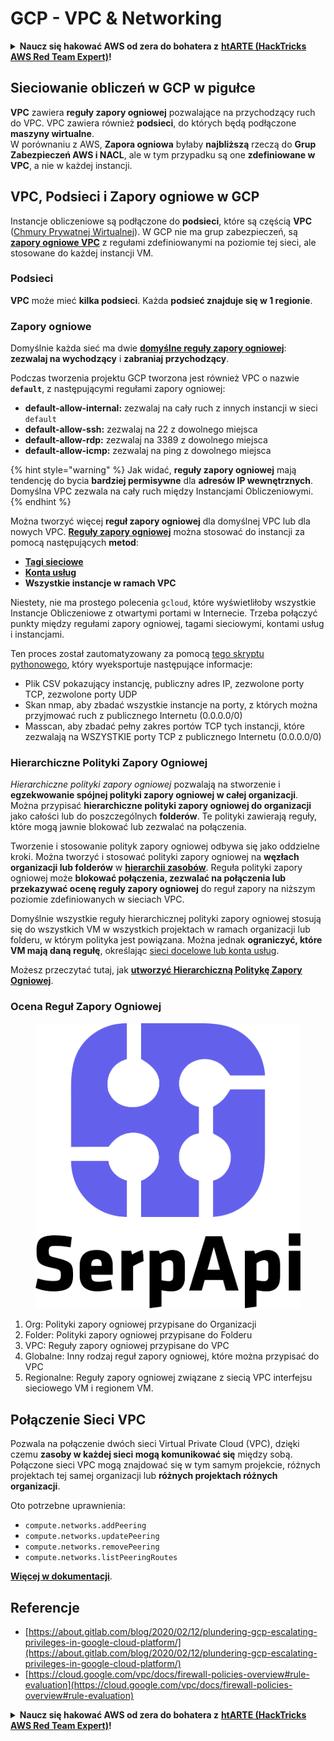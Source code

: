 # GCP - VPC & Networking

<details>

<summary><strong>Naucz się hakować AWS od zera do bohatera z</strong> <a href="https://training.hacktricks.xyz/courses/arte"><strong>htARTE (HackTricks AWS Red Team Expert)</strong></a><strong>!</strong></summary>

Inne sposoby wsparcia HackTricks:

* Jeśli chcesz zobaczyć swoją **firmę reklamowaną w HackTricks** lub **pobrać HackTricks w formacie PDF**, sprawdź [**PLANY SUBSKRYPCYJNE**](https://github.com/sponsors/carlospolop)!
* Kup [**oficjalne gadżety PEASS & HackTricks**](https://peass.creator-spring.com)
* Odkryj [**Rodzinę PEASS**](https://opensea.io/collection/the-peass-family), naszą kolekcję ekskluzywnych [**NFT**](https://opensea.io/collection/the-peass-family)
* **Dołącz do** 💬 [**grupy Discord**](https://discord.gg/hRep4RUj7f) lub [**grupy telegramowej**](https://t.me/peass) lub **śledź** nas na **Twitterze** 🐦 [**@hacktricks\_live**](https://twitter.com/hacktricks\_live)**.**
* **Podziel się swoimi sztuczkami hakerskimi, przesyłając PR-y do** [**HackTricks**](https://github.com/carlospolop/hacktricks) i [**HackTricks Cloud**](https://github.com/carlospolop/hacktricks-cloud) repozytoriów na GitHubie.

</details>

## **Sieciowanie obliczeń w GCP w pigułce**

**VPC** zawiera **reguły zapory ogniowej** pozwalające na przychodzący ruch do VPC. VPC zawiera również **podsieci**, do których będą podłączone **maszyny wirtualne**.\
W porównaniu z AWS, **Zapora ogniowa** byłaby **najbliższą** rzeczą do **Grup Zabezpieczeń AWS i NACL**, ale w tym przypadku są one **zdefiniowane w VPC**, a nie w każdej instancji.

## **VPC, Podsieci i Zapory ogniowe w GCP**

Instancje obliczeniowe są podłączone do **podsieci**, które są częścią **VPC** ([Chmury Prywatnej Wirtualnej](https://cloud.google.com/vpc/docs/vpc)). W GCP nie ma grup zabezpieczeń, są [**zapory ogniowe VPC**](https://cloud.google.com/vpc/docs/firewalls) z regułami zdefiniowanymi na poziomie tej sieci, ale stosowane do każdej instancji VM.

### Podsieci

**VPC** może mieć **kilka podsieci**. Każda **podsieć znajduje się w 1 regionie**.

### Zapory ogniowe

Domyślnie każda sieć ma dwie [**domyślne reguły zapory ogniowej**](https://cloud.google.com/vpc/docs/firewalls#default\_firewall\_rules): **zezwalaj na wychodzący** i **zabraniaj przychodzący**.

Podczas tworzenia projektu GCP tworzona jest również VPC o nazwie **`default`**, z następującymi regułami zapory ogniowej:

* **default-allow-internal:** zezwalaj na cały ruch z innych instancji w sieci `default`
* **default-allow-ssh:** zezwalaj na 22 z dowolnego miejsca
* **default-allow-rdp:** zezwalaj na 3389 z dowolnego miejsca
* **default-allow-icmp:** zezwalaj na ping z dowolnego miejsca

{% hint style="warning" %}
Jak widać, **reguły zapory ogniowej** mają tendencję do bycia **bardziej permisywne** dla **adresów IP wewnętrznych**. Domyślna VPC zezwala na cały ruch między Instancjami Obliczeniowymi.
{% endhint %}

Można tworzyć więcej **reguł zapory ogniowej** dla domyślnej VPC lub dla nowych VPC. [**Reguły zapory ogniowej**](https://cloud.google.com/vpc/docs/firewalls) można stosować do instancji za pomocą następujących **metod**:

* [**Tagi sieciowe**](https://cloud.google.com/vpc/docs/add-remove-network-tags)
* [**Konta usług**](https://cloud.google.com/vpc/docs/firewalls#serviceaccounts)
* **Wszystkie instancje w ramach VPC**

Niestety, nie ma prostego polecenia `gcloud`, które wyświetliłoby wszystkie Instancje Obliczeniowe z otwartymi portami w Internecie. Trzeba połączyć punkty między regułami zapory ogniowej, tagami sieciowymi, kontami usług i instancjami.

Ten proces został zautomatyzowany za pomocą [tego skryptu pythonowego](https://gitlab.com/gitlab-com/gl-security/gl-redteam/gcp\_firewall\_enum), który wyeksportuje następujące informacje:

* Plik CSV pokazujący instancję, publiczny adres IP, zezwolone porty TCP, zezwolone porty UDP
* Skan nmap, aby zbadać wszystkie instancje na porty, z których można przyjmować ruch z publicznego Internetu (0.0.0.0/0)
* Masscan, aby zbadać pełny zakres portów TCP tych instancji, które zezwalają na WSZYSTKIE porty TCP z publicznego Internetu (0.0.0.0/0)

### Hierarchiczne Polityki Zapory Ogniowej <a href="#hierarchical-firewall-policies" id="hierarchical-firewall-policies"></a>

_Hierarchiczne polityki zapory ogniowej_ pozwalają na stworzenie i **egzekwowanie spójnej polityki zapory ogniowej w całej organizacji**. Można przypisać **hierarchiczne polityki zapory ogniowej do organizacji** jako całości lub do poszczególnych **folderów**. Te polityki zawierają reguły, które mogą jawnie blokować lub zezwalać na połączenia.

Tworzenie i stosowanie polityk zapory ogniowej odbywa się jako oddzielne kroki. Można tworzyć i stosować polityki zapory ogniowej na **węzłach organizacji lub folderów** w [**hierarchii zasobów**](https://cloud.google.com/resource-manager/docs/cloud-platform-resource-hierarchy). Reguła polityki zapory ogniowej może **blokować połączenia, zezwalać na połączenia lub przekazywać ocenę reguły zapory ogniowej** do reguł zapory na niższym poziomie zdefiniowanych w sieciach VPC.

Domyślnie wszystkie reguły hierarchicznej polityki zapory ogniowej stosują się do wszystkich VM w wszystkich projektach w ramach organizacji lub folderu, w którym polityka jest powiązana. Można jednak **ograniczyć, które VM mają daną regułę**, określając [sieci docelowe lub konta usług](https://cloud.google.com/vpc/docs/firewall-policies#targets).

Możesz przeczytać tutaj, jak [**utworzyć Hierarchiczną Politykę Zapory Ogniowej**](https://cloud.google.com/vpc/docs/using-firewall-policies#gcloud).

### Ocena Reguł Zapory Ogniowej

<figure><img src="../../../../.gitbook/assets/image.png" alt=""><figcaption></figcaption></figure>

1. Org: Polityki zapory ogniowej przypisane do Organizacji
2. Folder: Polityki zapory ogniowej przypisane do Folderu
3. VPC: Reguły zapory ogniowej przypisane do VPC
4. Globalne: Inny rodzaj reguł zapory ogniowej, które można przypisać do VPC
5. Regionalne: Reguły zapory ogniowej związane z siecią VPC interfejsu sieciowego VM i regionem VM.

## Połączenie Sieci VPC

Pozwala na połączenie dwóch sieci Virtual Private Cloud (VPC), dzięki czemu **zasoby w każdej sieci mogą komunikować się** między sobą.\
Połączone sieci VPC mogą znajdować się w tym samym projekcie, różnych projektach tej samej organizacji lub **różnych projektach różnych organizacji**.

Oto potrzebne uprawnienia:

* `compute.networks.addPeering`
* `compute.networks.updatePeering`
* `compute.networks.removePeering`
* `compute.networks.listPeeringRoutes`

[**Więcej w dokumentacji**](https://cloud.google.com/vpc/docs/vpc-peering).

## Referencje

* [https://about.gitlab.com/blog/2020/02/12/plundering-gcp-escalating-privileges-in-google-cloud-platform/](https://about.gitlab.com/blog/2020/02/12/plundering-gcp-escalating-privileges-in-google-cloud-platform/)
* [https://cloud.google.com/vpc/docs/firewall-policies-overview#rule-evaluation](https://cloud.google.com/vpc/docs/firewall-policies-overview#rule-evaluation)

<details>

<summary><strong>Naucz się hakować AWS od zera do bohatera z</strong> <a href="https://training.hacktricks.xyz/courses/arte"><strong>htARTE (HackTricks AWS Red Team Expert)</strong></a><strong>!</strong></summary>

Inne sposoby wsparcia HackTricks:

* Jeśli chcesz zobaczyć swoją **firmę reklamowaną w HackTricks** lub **pobrać HackTricks w formacie PDF**, sprawdź [**PLANY SUBSKRYPCYJNE**](https://github.com/sponsors/carlospolop)!
* Kup [**oficjalne gadżety PEASS & HackTricks**](https://peass.creator-spring.com)
* Odkryj [**Rodzinę PEASS**](https://opensea.io/collection/the-peass-family), naszą kolekcję ekskluzywnych [**NFT**](https://opensea.io/collection/the-peass-family)
* **Dołącz do** 💬 [**grupy Discord**](https://discord.gg/hRep4RUj7f) lub [**grupy telegramowej**](https://t.me/peass) lub **śledź** nas na **Twitterze** 🐦 [**@hacktricks\_live**](https://twitter.com/hacktricks\_live)**.**
* **Podziel się swoimi sztuczkami hakerskimi, przesyłając PR-y do** [**HackTricks**](https://github.com/carlospolop/hacktricks) i [**HackTricks Cloud**](https://github.com/carlospolop/hacktricks-cloud) repozytoriów na GitHubie.

</details>
